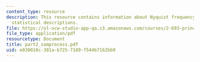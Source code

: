 ```yaml
---
content_type: resource
description: This resource contains information about Nyquist frequency and discrete
  statistical descriptions.
file: https://ol-ocw-studio-app-qa.s3.amazonaws.com/courses/2-693-principles-of-oceanographic-instrument-systems-sensors-and-measurements-13-998-spring-2004/e030010c381ab7257189f544b7162bb9_part2_samprocess.pdf
file_type: application/pdf
resourcetype: Document
title: part2_samprocess.pdf
uid: e030010c-381a-b725-7189-f544b7162bb9
---
```

